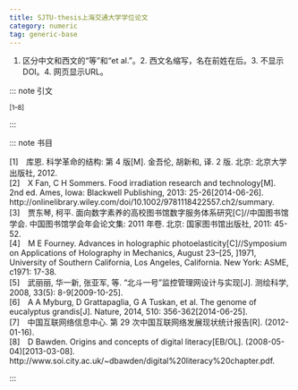 ```yaml
---
title: SJTU-thesis上海交通大学学位论文
category: numeric
tag: generic-base
---
```


<!-- 此文件由脚本自动生成，请勿手动修改！ -->

1. 区分中文和西文的“等”和“et al.”。2. 西文名缩写，名在前姓在后。3. 不显示 DOI。4. 网页显示URL。


::: note 引文

<sup>[1–8]</sup>

:::



::: note 书目

  <div class="csl-bib-body">
    <div class="csl-entry">[1] 库恩. 科学革命的结构: 第 4 版[M]. 金吾伦, 胡新和, 译. 2 版. 北京: 北京大学出版社, 2012.</div>
    <div class="csl-entry">[2] X Fan, C H Sommers. Food irradiation research and technology[M]. 2nd ed. Ames, Iowa: Blackwell Publishing, 2013: 25-26[2014-06-26]. http://onlinelibrary.wiley.com/doi/10.1002/9781118422557.ch2/summary.</div>
    <div class="csl-entry">[3] 贾东琴, 柯平. 面向数字素养的高校图书馆数字服务体系研究[C]//中国图书馆学会. 中国图书馆学会年会论文集: 2011 年卷. 北京: 国家图书馆出版社, 2011: 45-52.</div>
    <div class="csl-entry">[4] M E Fourney. Advances in holographic photoelasticity[C]//Symposium on Applications of Holography in Mechanics, August 23–[25, ]1971, University of Southern California, Los Angeles, California. New York: ASME, c1971: 17-38.</div>
    <div class="csl-entry">[5] 武丽丽, 华一新, 张亚军, 等. “北斗一号”监控管理网设计与实现[J]. 测绘科学, 2008, 33(5): 8-9[2009-10-25].</div>
    <div class="csl-entry">[6] A A Myburg, D Grattapaglia, G A Tuskan, et al. The genome of eucalyptus grandis[J]. Nature, 2014, 510: 356-362[2014-06-25].</div>
    <div class="csl-entry">[7] 中国互联网络信息中心. 第 29 次中国互联网络发展现状统计报告[R]. (2012-01-16).</div>
    <div class="csl-entry">[8] D Bawden. Origins and concepts of digital literacy[EB/OL]. (2008-05-04)[2013-03-08]. http://www.soi.city.ac.uk/~dbawden/digital%20literacy%20chapter.pdf.</div>
  </div>


:::

<!-- more -->